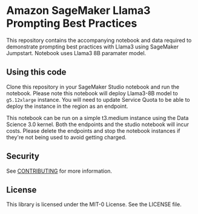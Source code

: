 # Amazon SageMaker Llama3 Prompting Best Practices

This repository contains the accompanying notebook and data required to demonstrate prompting best practices with Llama3 using SageMaker Jumpstart. Notebook uses Llama3 8B paramater model.

## Using this code

Clone this repository in your SageMaker Studio notebook and run the notebook. Please note this notebook will deploy Llama3-8B model to `g5.12xlarge` instance. You will need to update Service Quota to be able to deploy the instance in the region as an endpoint.

This notebook can be run on a simple t3.medium instance using the Data Science 3.0 kernel. Both the endpoints and the studio notebook will incur costs. Please delete the endpoints and stop the notebook instances if they're not being used to avoid getting charged.

## Security

See [CONTRIBUTING](CONTRIBUTING.md#security-issue-notifications) for more information.

## License

This library is licensed under the MIT-0 License. See the LICENSE file.

